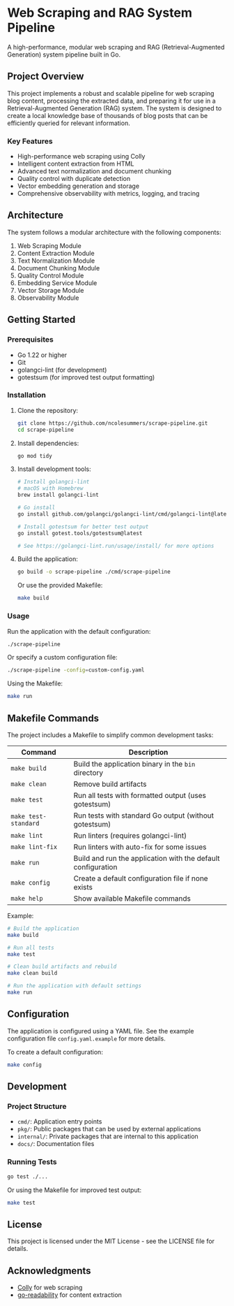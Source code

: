 # Web Scraping and RAG System Pipeline

A high-performance, modular web scraping and RAG (Retrieval-Augmented Generation) system pipeline built in Go.

## Project Overview

This project implements a robust and scalable pipeline for web scraping blog content, processing the extracted data, and preparing it for use in a Retrieval-Augmented Generation (RAG) system. The system is designed to create a local knowledge base of thousands of blog posts that can be efficiently queried for relevant information.

### Key Features

- High-performance web scraping using Colly
- Intelligent content extraction from HTML
- Advanced text normalization and document chunking
- Quality control with duplicate detection
- Vector embedding generation and storage
- Comprehensive observability with metrics, logging, and tracing

## Architecture

The system follows a modular architecture with the following components:

1. Web Scraping Module
2. Content Extraction Module
3. Text Normalization Module
4. Document Chunking Module
5. Quality Control Module
6. Embedding Service Module
7. Vector Storage Module
8. Observability Module

## Getting Started

### Prerequisites

- Go 1.22 or higher
- Git
- golangci-lint (for development)
- gotestsum (for improved test output formatting)

### Installation

1. Clone the repository:
   ```bash
   git clone https://github.com/ncolesummers/scrape-pipeline.git
   cd scrape-pipeline
   ```

2. Install dependencies:
   ```bash
   go mod tidy
   ```

3. Install development tools:
   ```bash
   # Install golangci-lint
   # macOS with Homebrew
   brew install golangci-lint
   
   # Go install
   go install github.com/golangci/golangci-lint/cmd/golangci-lint@latest
   
   # Install gotestsum for better test output
   go install gotest.tools/gotestsum@latest
   
   # See https://golangci-lint.run/usage/install/ for more options
   ```

4. Build the application:
   ```bash
   go build -o scrape-pipeline ./cmd/scrape-pipeline
   ```

   Or use the provided Makefile:
   ```bash
   make build
   ```

### Usage

Run the application with the default configuration:
```bash
./scrape-pipeline
```

Or specify a custom configuration file:
```bash
./scrape-pipeline -config=custom-config.yaml
```

Using the Makefile:
```bash
make run
```

## Makefile Commands

The project includes a Makefile to simplify common development tasks:

| Command | Description |
|---------|-------------|
| `make build` | Build the application binary in the `bin` directory |
| `make clean` | Remove build artifacts |
| `make test` | Run all tests with formatted output (uses gotestsum) |
| `make test-standard` | Run tests with standard Go output (without gotestsum) |
| `make lint` | Run linters (requires golangci-lint) |
| `make lint-fix` | Run linters with auto-fix for some issues |
| `make run` | Build and run the application with the default configuration |
| `make config` | Create a default configuration file if none exists |
| `make help` | Show available Makefile commands |

Example:
```bash
# Build the application
make build

# Run all tests
make test

# Clean build artifacts and rebuild
make clean build

# Run the application with default settings
make run
```

## Configuration

The application is configured using a YAML file. See the example configuration file `config.yaml.example` for more details.

To create a default configuration:
```bash
make config
```

## Development

### Project Structure

- `cmd/`: Application entry points
- `pkg/`: Public packages that can be used by external applications
- `internal/`: Private packages that are internal to this application
- `docs/`: Documentation files

### Running Tests

```bash
go test ./...
```

Or using the Makefile for improved test output:
```bash
make test
```

## License

This project is licensed under the MIT License - see the LICENSE file for details.

## Acknowledgments

- [Colly](https://github.com/gocolly/colly) for web scraping
- [go-readability](https://github.com/go-shiori/go-readability) for content extraction 